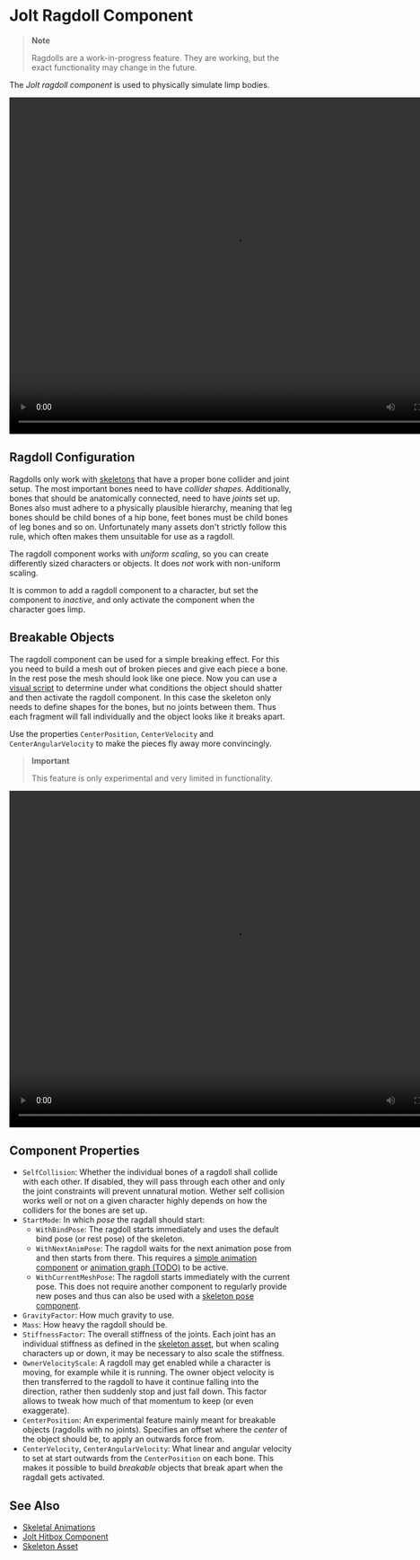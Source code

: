 # Jolt Ragdoll Component

> **Note**
>
> Ragdolls are a work-in-progress feature. They are working, but the exact functionality may change in the future.

The *Jolt ragdoll component* is used to physically simulate limp bodies.

<video src="media/ragdolls.webm" width="800" height="600" autoplay loop></video>

## Ragdoll Configuration

Ragdolls only work with [skeletons](../../../animation/skeletal-animation/skeleton-asset.md) that have a proper bone collider and joint setup. The most important bones need to have *collider shapes*. Additionally, bones that should be anatomically connected, need to have *joints* set up. Bones also must adhere to a physically plausible hierarchy, meaning that leg bones should be child bones of a hip bone, feet bones must be child bones of leg bones and so on. Unfortunately many assets don't strictly follow this rule, which often makes them unsuitable for use as a ragdoll.

The ragdoll component works with *uniform scaling*, so you can create differently sized characters or objects. It does *not* work with non-uniform scaling.

It is common to add a ragdoll component to a character, but set the component to *inactive*, and only activate the component when the character goes limp.  

## Breakable Objects

The ragdoll component can be used for a simple breaking effect. For this you need to build a mesh out of broken pieces and give each piece a bone. In the rest pose the mesh should look like one piece. Now you can use a [visual script](../../../custom-code/visual-script/visual-script-overview.md) to determine under what conditions the object should shatter and then activate the ragdoll component. In this case the skeleton only needs to define shapes for the bones, but no joints between them. Thus each fragment will fall individually and the object looks like it breaks apart.

Use the properties `CenterPosition`, `CenterVelocity` and `CenterAngularVelocity` to make the pieces fly away more convincingly.

> **Important**
>
> This feature is only experimental and very limited in functionality.

<video src="media/breakable.webm" width="800" height="600" autoplay loop></video>

## Component Properties

* `SelfCollision`: Whether the individual bones of a ragdoll shall collide with each other. If disabled, they will pass through each other and only the joint constraints will prevent unnatural motion. Wether self collision works well or not on a given character highly depends on how the colliders for the bones are set up.
* `StartMode`: In which *pose* the ragdall should start:
    * `WithBindPose`: The ragdoll starts immediately and uses the default bind pose (or rest pose) of the skeleton.
    * `WithNextAnimPose`: The ragdoll waits for the next animation pose from and then starts from there. This requires a [simple animation component](../../../animation/skeletal-animation/simple-animation-component.md) or [animation graph (TODO)](../../../animation/skeletal-animation/animation-controller/animation-graph-overview.md) to be active.
    * `WithCurrentMeshPose`: The ragdoll starts immediately with the current pose. This does not require another component to regularly provide new poses and thus can also be used with a [skeleton pose component](../../../animation/skeletal-animation/skeleton-pose-component.md).
* `GravityFactor`: How much gravity to use.
* `Mass`: How heavy the ragdoll should be.
* `StiffnessFactor`: The overall stiffness of the joints. Each joint has an individual stiffness as defined in the [skeleton asset](../../../animation/skeletal-animation/skeleton-asset.md), but when scaling characters up or down, it may be necessary to also scale the stiffness.
* `OwnerVelocityScale`: A ragdoll may get enabled while a character is moving, for example while it is running. The owner object velocity is then transferred to the ragdoll to have it continue falling into the direction, rather then suddenly stop and just fall down. This factor allows to tweak how much of that momentum to keep (or even exaggerate).
* `CenterPosition`: An experimental feature mainly meant for breakable objects (ragdolls with no joints). Specifies an offset where the *center* of the object should be, to apply an outwards force from. 
* `CenterVelocity`, `CenterAngularVelocity`: What linear and angular velocity to set at start outwards from the `CenterPosition` on each bone. This makes it possible to build *breakable* objects that break apart when the ragdall gets activated.

## See Also

* [Skeletal Animations](../../../animation/skeletal-animation/skeletal-animation-overview.md)
* [Jolt Hitbox Component](jolt-hitbox-component.md)
* [Skeleton Asset](../../../animation/skeletal-animation/skeleton-asset.md)
